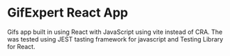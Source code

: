 ﻿# GifExpert React App

Gifs app built in using React with JavaScript using vite instead of CRA. The was tested using JEST tasting framework for javascript and Testing Library for React.
